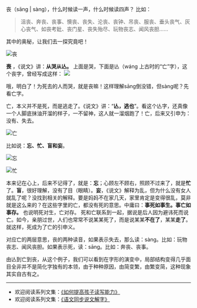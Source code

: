 丧（sāng | sàng），什么时候读一声，什么时候读四声？ 比如：

>沮丧、奔丧、丧事、懊丧、丧失、沦丧、丧钟、吊丧、服丧、垂头丧气、灰心丧气、如丧考妣、丧门星、丧失殆尽、玩物丧志、闻风丧胆……

其中的奥秘，让我们去一探究竟吧！

![丧](http://upload-images.jianshu.io/upload_images/275449-b177d5edd316e17b.png?imageMogr2/auto-orient/strip%7CimageView2/2/w/1240)

**喪** ，《说文》讲：**从哭从亾。** 上面是哭，下面是亾（wáng 上古时的“亡”字），这个丧字，曾经写成这样：
![](http://upload-images.jianshu.io/upload_images/275449-e041cd55fccd48c6.png?imageMogr2/auto-orient/strip%7CimageView2/2/w/1240)

哦，明白了！为死去的人而哭，就是丧嘛！这样理解sāng倒没错，但sàng呢？先看亡字。

亡，本义并不是死，而是逃走了。《说文》讲：“**亾，逃也**”。看这个亾字，还真像一个人脚底抹油开溜的样子，一不留神，这人就一溜烟跑了！亡，后来又引申为：没有、失去。

![亡](http://upload-images.jianshu.io/upload_images/275449-f2881ccfdded0dfe.png?imageMogr2/auto-orient/strip%7CimageView2/2/w/1240)

比如说：**忘、忙、盲和妄**。

![忘](http://upload-images.jianshu.io/upload_images/275449-de5aa59e80a1a6f3.png?imageMogr2/auto-orient/strip%7CimageView2/2/w/1240)

![忙](http://upload-images.jianshu.io/upload_images/275449-4969eb5eefbc4842.png?imageMogr2/auto-orient/strip%7CimageView2/2/w/1240)

本来记在心上，后来不记得了，就是：**忘**；心顾左不顾右，照顾不过来了，就是**忙**了。**盲**，很好理解，没有了目（眼睛）。**妄**，《说文》解释为乱，但为什么没有女人就乱了呢？没找到相关的解释。要是妈妈不在家几天，家里肯定是变得很乱，莫非就是这么来的？在这些字里的亡，都没有死的意思。中庸曰：**事死如事生。事亡如事存。** 也说明死对生，亡对存。 死和亡联系到一起，据说是后人因为避讳死而说亡。如今，亲朋过世，人们也常常不说某某死了，而是说某某**不在了**，某某**走了**。就这样，死成为了亡的引申义。

对应亡的两层意思，丧的两种读音，如果表示失去，那么读：sàng。比如：玩物丧志、闻风丧胆。如果表示死，读：sāng。比如：奔丧、丧事。

由亾到亡到丧，从这个例子，我们可以看到在字形的演变中，局部结构变得几乎面目全非并不是简化字独有的本领，由于种种原因，由简变繁，由繁变简，这种现象其实自古有之。

----
* 欢迎阅读系列文集：[《如何提高孩子读写能力》](http://www.jianshu.com/nb/8869173)
* 欢迎阅读系列文集：[《语文同步说文解字》](http://www.jianshu.com/notebooks/6718880/latest)
